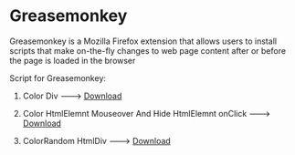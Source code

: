 # Greasemonkey 

Greasemonkey is a Mozilla Firefox extension that allows users to install scripts that make on-the-fly changes to web page content after or before the page is loaded in the browser

Script for Greasemonkey:

1. Color Div     --->  [Download](https://github.com/thedom85/Greasemonkey/blob/master/ColorRandom_HtmlDiv.js "Color Div") 

2. Color HtmlElemnt Mouseover And Hide HtmlElemnt onClick  --->  [Download](https://github.com/thedom85/Greasemonkey/blob/master/Color_HtmlElemnt_MouseoverAndHide_HtmlElemnt_onClick.js "Color HtmlElemnt MouseoverAndHide HtmlElemnt onClick") 

3. ColorRandom HtmlDiv   ---> [Download]( https://github.com/thedom85/Greasemonkey/blob/master/ColorRandom_HtmlDiv.js  "Color HtmlDiv ") 
